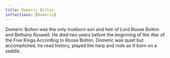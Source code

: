 ```yaml
---
title: Domeric Bolton
inflections: [Domeric]
---
```


Domeric Bolton was the only trueborn son and heir of Lord Roose Bolton and Bethany Ryswell. He died two years before the beginning of the War of the Five Kings.According to Roose Bolton, Domeric was quiet but accomplished, he read history, played the harp and rode as if born on a saddle.


